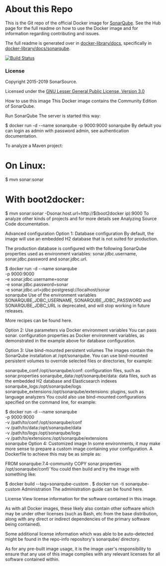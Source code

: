 # About this Repo

This is the Git repo of the official Docker image for [SonarQube](https://registry.hub.docker.com/_/sonarqube/). See the Hub page for the full readme on how to use the Docker image and for information regarding contributing and issues.

The full readme is generated over in [docker-library/docs](https://github.com/docker-library/docs), specifically in [docker-library/docs/sonarqube](https://github.com/docker-library/docs/tree/master/sonarqube).

[![Build Status](https://travis-ci.org/SonarSource/docker-sonarqube.svg)](https://travis-ci.org/SonarSource/docker-sonarqube)

### License

Copyright 2015-2019 SonarSource.

Licensed under the [GNU Lesser General Public License, Version 3.0](http://www.gnu.org/licenses/lgpl.txt)

How to use this image
This Docker image contains the Community Edition of SonarQube.

Run SonarQube
The server is started this way:

$ docker run -d --name sonarqube -p 9000:9000 sonarqube
By default you can login as admin with password admin, see authentication documentation.

To analyze a Maven project:

# On Linux:
$ mvn sonar:sonar

# With boot2docker:
$ mvn sonar:sonar -Dsonar.host.url=http://$(boot2docker ip):9000
To analyze other kinds of projects and for more details see Analyzing Source Code documentation.

Advanced configuration
Option 1: Database configuration
By default, the image will use an embedded H2 database that is not suited for production.

The production database is configured with the following SonarQube properties used as environment variables: sonar.jdbc.username, sonar.jdbc.password and sonar.jdbc.url.

$ docker run -d --name sonarqube \
    -p 9000:9000 \
    -e sonar.jdbc.username=sonar \
    -e sonar.jdbc.password=sonar \
    -e sonar.jdbc.url=jdbc:postgresql://localhost/sonar \
    sonarqube
Use of the environment variables SONARQUBE_JDBC_USERNAME, SONARQUBE_JDBC_PASSWORD and SONARQUBE_JDBC_URL is deprecated, and will stop working in future releases.

More recipes can be found here.

Option 2: Use parameters via Docker environment variables
You can pass sonar. configuration properties as Docker environment variables, as demonstrated in the example above for database configuration.

Option 3: Use bind-mounted persistent volumes
The images contain the SonarQube installation at /opt/sonarqube. You can use bind-mounted persistent volumes to override selected files or directories, for example:

sonarqube_conf:/opt/sonarqube/conf: configuration files, such as sonar.properties
sonarqube_data:/opt/sonarqube/data: data files, such as the embedded H2 database and Elasticsearch indexes
sonarqube_logs:/opt/sonarqube/logs
sonarqube_extensions:/opt/sonarqube/extensions: plugins, such as language analyzers
You could also use bind-mounted configurations specified on the command line, for example:

$ docker run -d --name sonarqube \
    -p 9000:9000 \
    -v /path/to/conf:/opt/sonarqube/conf \
    -v /path/to/data:/opt/sonarqube/data \
    -v /path/to/logs:/opt/sonarqube/logs \
    -v /path/to/extensions:/opt/sonarqube/extensions \
    sonarqube
Option 4: Customized image
In some environments, it may make more sense to prepare a custom image containing your configuration. A Dockerfile to achieve this may be as simple as:

FROM sonarqube:7.4-community
COPY sonar.properties /opt/sonarqube/conf/
You could then build and try the image with something like:

$ docker build --tag=sonarqube-custom .
$ docker run -ti sonarqube-custom
Administration
The administration guide can be found here.

License
View license information for the software contained in this image.

As with all Docker images, these likely also contain other software which may be under other licenses (such as Bash, etc from the base distribution, along with any direct or indirect dependencies of the primary software being contained).

Some additional license information which was able to be auto-detected might be found in the repo-info repository's sonarqube/ directory.

As for any pre-built image usage, it is the image user's responsibility to ensure that any use of this image complies with any relevant licenses for all software contained within.
